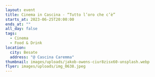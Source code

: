 ```yaml
---
layout: event
title: Cinema in Cascina - “Tutto l’oro che c’è”
starts_at: 2023-06-25T20:00:00
ends_at: ""
all_day: false
tags:
  - Cinema
  - Food & Drink
location:
  city: Besate
  address: "@ Cascina Caremma"
thumbnail: images/uploads/jakob-owens-ciur8zisx60-unsplash.webp
flyer: images/uploads/img_0638.jpeg
---
```


